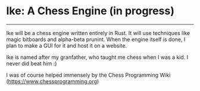 # Ike: A Chess Engine (in progress)

---

Ike will be a chess engine written entirely in Rust. It will use techniques like magic bitboards and alpha-beta prunint. When the engine itself is done, I plan to make a GUI for it and host it on a website.

Ike is named after my granfather, who taught me chess when I was a kid. I never did beat him :)

I was of course helped immensely by the Chess Programming Wiki (https://www.chessprogramming.org)




